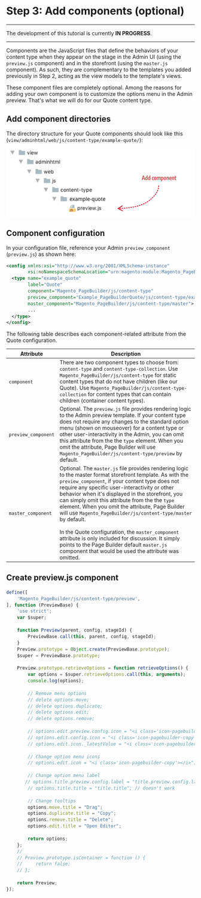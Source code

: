# Step 3: Add components (optional)

***
The development of this tutorial is currently **IN PROGRESS**.

***

Components are the JavaScript files that define the behaviors of your content type when they appear on the stage in the Admin UI (using the `preview.js` component) and in the storefront (using the `master.js` component). As such, they are complementary to the templates you added previously in Step 2, acting as the view models to the template's views. 

These component files are completely optional. Among the reasons for adding your own component is to customize the options menu in the Admin preview. That's what we will do for our Quote content type.

## Add component directories

The directory structure for your Quote components should look like this (`view/adminhtml/web/js/content-type/example-quote/`):

![Create config file](../images/step3-add-component.png)

  

## Component configuration

In your configuration file, reference your Admin `preview_component` (`preview.js`) as shown here:

```xml
<config xmlns:xsi="http://www.w3.org/2001/XMLSchema-instance" 
        xsi:noNamespaceSchemaLocation="urn:magento:module:Magento_PageBuilder:etc/content_type.xsd">
  <type name="example_quote"
        label="Quote"
        component="Magento_PageBuilder/js/content-type"
        preview_component="Example_PageBuilderQuote/js/content-type/example_quote/preview"
        master_component="Magento_PageBuilder/js/content-type/master">
        ...
  </type>
</config>
```

The following table describes each component-related attribute from the Quote configuration.

| Attribute           | Description                                                  |
| ------------------- | ------------------------------------------------------------ |
| `component`         | There are two component types to choose from: `content-type` and `content-type-collection`. Use `Magento_PageBuilder/js/content-type` for static content types that do not have children (like our Quote). Use `Magento_PageBuilder/js/content-type-collection` for content types that can contain children (container content types). |
| `preview_component` | Optional. The `preview.js` file provides rendering logic to the Admin preview template. If your content type does not require any changes to the standard option menu (shown on mouseover) for a content type or other user-interactivity in the Admin, you can omit this attribute from the the `type` element. When you omit the attribute, Page Builder will use `Magento_PageBuilder/js/content-type/preview` by default. |
| `master_component`  | Optional. The `master.js` file provides rendering logic to the master format storefront template. As with the `preview_component`, if your content type does not require any specific user-interactivity or other behavior when it's displayed in the storefront, you can simply omit this attribute from the the `type` element. When you omit the attribute, Page Builder will use `Magento_PageBuilder/js/content-type/master` by default. <br /><br />In the Quote configuration, the `master_component` attribute is only included for discussion. It simply points to the Page Builder default `master.js` component that would be used the attribute was omitted. |

## Create preview.js component



```js
define([
    'Magento_PageBuilder/js/content-type/preview',
], function (PreviewBase) {
    'use strict';
    var $super;

    function Preview(parent, config, stageId) {
        PreviewBase.call(this, parent, config, stageId);
    }
    Preview.prototype = Object.create(PreviewBase.prototype);
    $super = PreviewBase.prototype;

    Preview.prototype.retrieveOptions = function retrieveOptions() {
        var options = $super.retrieveOptions.call(this, arguments);
        console.log(options);

        // Remove menu options
        // delete options.move;
        // delete options.duplicate;
        // delete options.edit;
        // delete options.remove;

        // options.edit.preview.config.icon = "<i class='icon-pagebuilder-copy'></i>";
        // options.edit.config.icon = "<i class='icon-pagebuilder-copy'></i>";
        // options.edit.icon._latestValue = "<i class='icon-pagebuilder-copy'></i>";

        // Change option menu icons
        // options.edit.icon = "<i class='icon-pagebuilder-copy'></i>";

        // Change option menu label
       // options.title.preview.config.label = "title.preview.config.label"; // works
        // options.title.title = "title.title"; // doesn't work

        // Change tooltips
        options.move.title = "Drag";
        options.duplicate.title = "Copy";
        options.remove.title = "Delete";
        options.edit.title = "Open Editor";

        return options;
    };
    //
    // Preview.prototype.isContainer = function () {
    //     return false;
    // };

    return Preview;
});
```

